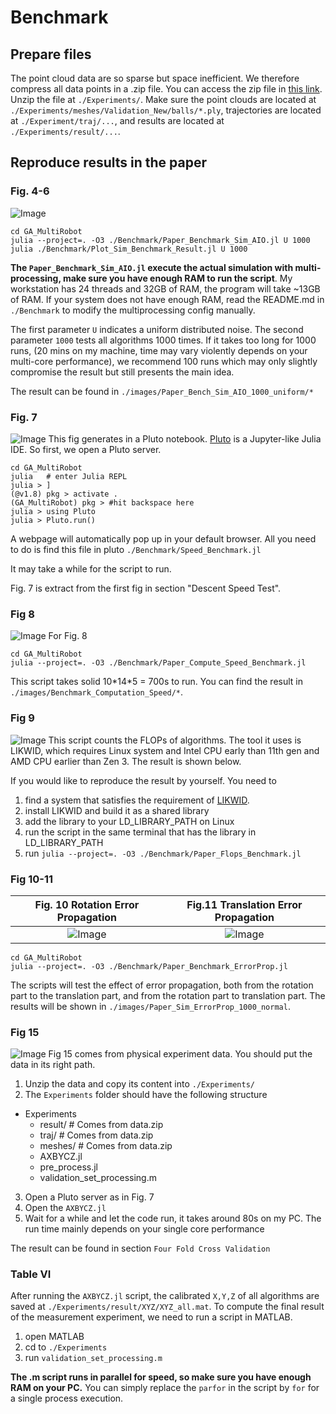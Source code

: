# Benchmark
## Prepare files
The point cloud data are so sparse but space inefficient. We therefore compress all data points in a .zip file. You can access the zip file in [this link](https://drive.google.com/file/d/1KBOPB5leS9vUCu4oeyLxHO-R50ZSIwa4/view?usp=sharing). Unzip the file at `./Experiments/`. Make sure the point clouds are located at `./Experiments/meshes/Validation_New/balls/*.ply`, trajectories are located at `./Experiment/traj/...`, and results are located at `./Experiments/result/...`.

## Reproduce results in the paper
### Fig. 4-6
![Image](./Assets/Low%20Noise%20Result.png "Performance under Low Noise")
```
cd GA_MultiRobot
julia --project=. -O3 ./Benchmark/Paper_Benchmark_Sim_AIO.jl U 1000
julia ./Benchmark/Plot_Sim_Benchmark_Result.jl U 1000
```
**The `Paper_Benchmark_Sim_AIO.jl` execute the actual simulation with multi-processing, make sure you have enough RAM to run the script**. My workstation has 24 threads and 32GB of RAM, the program will take ~13GB of RAM. If your system does not have enough RAM, read the README.md in `./Benchmark` to modify the multiprocessing config manually.

The first parameter `U` indicates a uniform distributed noise. The second parameter `1000` tests all algorithms 1000 times. If it takes too long for 1000 runs, (20 mins on my machine, time may vary violently depends on your multi-core performance), we recommend 100 runs which may only slightly compromise the result but still presents the main idea.

The result can be found in `./images/Paper_Bench_Sim_AIO_1000_uniform/*`

### Fig. 7
![Image](./Assets/Convergence%20Rate%20Ang.png "Convergence Rate")
This fig generates in a Pluto notebook. [Pluto](https://github.com/fonsp/Pluto.jl) is a Jupyter-like Julia IDE.
So first, we open a Pluto server.
```
cd GA_MultiRobot
julia   # enter Julia REPL
julia > ]
(@v1.8) pkg > activate .
(GA_MultiRobot) pkg > #hit backspace here
julia > using Pluto
julia > Pluto.run()
```
A webpage will automatically pop up in your default browser. All you need to do is find this file in pluto `./Benchmark/Speed_Benchmark.jl`

It may take a while for the script to run.

Fig. 7 is extract from the first fig in section "Descent Speed Test".

### Fig 8
![Image](./Assets/RunTime.png)
For Fig. 8
```
cd GA_MultiRobot
julia --project=. -O3 ./Benchmark/Paper_Compute_Speed_Benchmark.jl
```
This script takes solid 10\*14\*5 = 700s to run. You can find the result in `./images/Benchmark_Computation_Speed/*`.

### Fig 9
![Image](./Assets/Flops.png)
This script counts the FLOPs of algorithms. The tool it uses is LIKWID, which requires Linux system and Intel CPU early than 11th gen and AMD CPU earlier than Zen 3. The result is shown below.

If you would like to reproduce the result by yourself. You need to 
1) find a system that satisfies the requirement of [LIKWID](https://github.com/RRZE-HPC/likwid). 
2) install LIKWID and build it as a shared library 
3) add the library to your LD_LIBRARY_PATH on Linux 
4) run the script in the same terminal that has the library in LD_LIBRARY_PATH
5) run `julia --project=. -O3 ./Benchmark/Paper_Flops_Benchmark.jl`

### Fig 10-11
Fig. 10 Rotation Error Propagation            |  Fig.11 Translation Error Propagation 
:-------------------------:|:-------------------------:
![Image](./Assets/RotErrProp.png)  |  ![Image](./Assets/TranslErrProp.png)

```
cd GA_MultiRobot
julia --project=. -O3 ./Benchmark/Paper_Benchmark_ErrorProp.jl
```
The scripts will test the effect of error propagation, both from the rotation part to the translation part, and from the rotation part to translation part. The results will be shown in `./images/Paper_Sim_ErrorProp_1000_normal`.

### Fig 15
![Image](./Assets/CrossRef.png)
Fig 15 comes from physical experiment data. You should put the data in its right path.
1) Unzip the data and copy its content into `./Experiments/`
2) The `Experiments` folder should have the following structure
* Experiments
    * result/       # Comes from data.zip
    * traj/         # Comes from data.zip
    * meshes/       # Comes from data.zip
    * AXBYCZ.jl
    * pre_process.jl
    * validation_set_processing.m
3) Open a Pluto server as in Fig. 7
4) Open the `AXBYCZ.jl`
5) Wait for a while and let the code run, it takes around 80s on my PC. The run time mainly depends on your single core performance

The result can be found in section `Four Fold Cross Validation`

### Table VI
After running the `AXBYCZ.jl` script, the calibrated `X,Y,Z` of all algorithms are saved at `./Experiments/result/XYZ/XYZ_all.mat`.
To compute the final result of the measurement experiment, we need to run a script in MATLAB.

1) open MATLAB
2) cd to `./Experiments`
3) run `validation_set_processing.m`

**The .m script runs in parallel for speed, so make sure you have enough RAM on your PC.**
You can simply replace the `parfor` in the script by `for` for a single process execution.